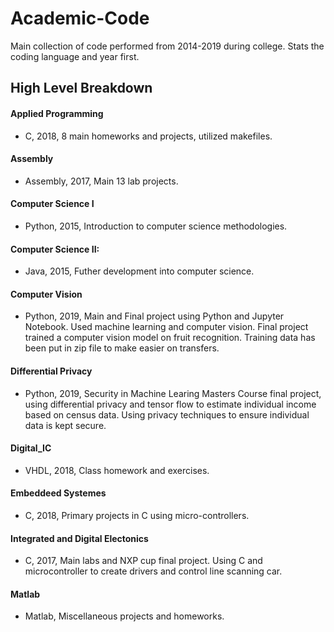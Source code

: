 # Academic-Code
Main collection of code performed from 2014-2019 during college. Stats the coding language and year first.

## High Level Breakdown

#### Applied Programming
- C, 2018, 8 main homeworks and projects, utilized makefiles.
#### Assembly
- Assembly, 2017, Main 13 lab projects.
#### Computer Science I
- Python, 2015, Introduction to computer science methodologies.
#### Computer Science II:
- Java, 2015, Futher development into computer science. 
#### Computer Vision
- Python, 2019, Main and Final project using Python and Jupyter Notebook. Used machine learning and computer vision. Final project trained a computer vision model on fruit recognition. Training data has been put in zip file to make easier on transfers.
#### Differential Privacy 
- Python, 2019, Security in Machine Learing Masters Course final project, using differential privacy and tensor flow to estimate individual income based on census data. Using privacy techniques to ensure individual data is kept secure.
#### Digital_IC 
- VHDL, 2018, Class homework and exercises.
#### Embeddeed Systemes 
- C, 2018, Primary projects in C using micro-controllers.
#### Integrated and Digital Electonics 
- C, 2017, Main labs and NXP cup final project. Using C and microcontroller to create drivers and control line scanning car.
#### Matlab
- Matlab, Miscellaneous projects and homeworks.
